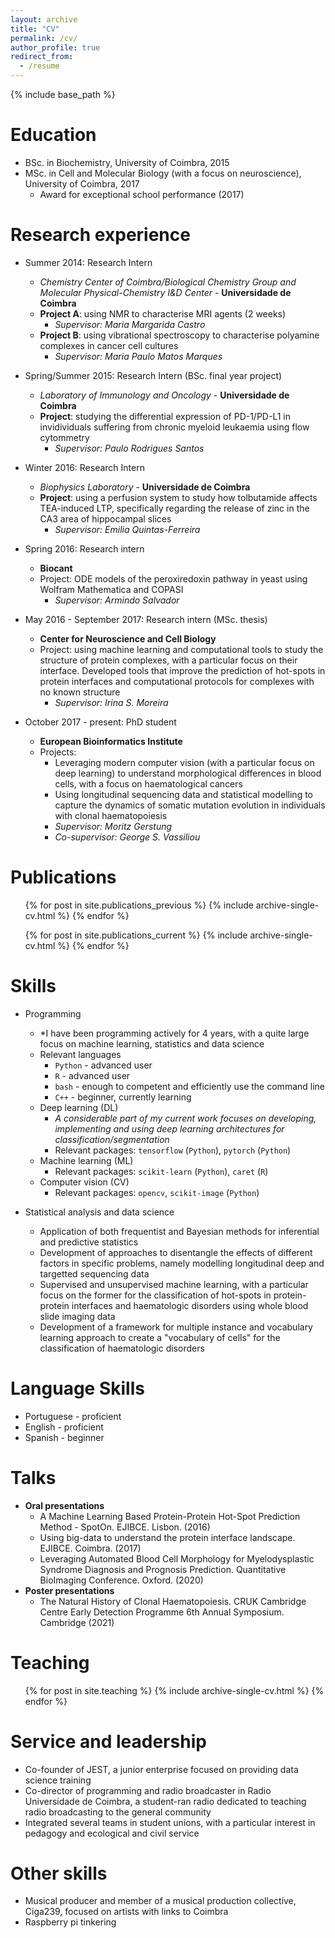 ```yaml
---
layout: archive
title: "CV"
permalink: /cv/
author_profile: true
redirect_from:
  - /resume
---
```


{% include base_path %}

Education
======
* BSc. in Biochemistry, University of Coimbra, 2015
* MSc. in Cell and Molecular Biology (with a focus on neuroscience), University of Coimbra, 2017
  * Award for exceptional school performance (2017)
  
Research experience
======
* Summer 2014: Research Intern 
  * *Chemistry Center of Coimbra/Biological Chemistry Group and Molecular Physical-Chemistry I&D Center* - **Universidade de Coimbra**
  * **Project A**: using NMR to characterise MRI agents (2 weeks)
    * *Supervisor: Maria Margarida Castro*
  * **Project B**: using vibrational spectroscopy to characterise polyamine complexes in cancer cell cultures
    * *Supervisor: Maria Paulo Matos Marques*

* Spring/Summer 2015: Research Intern (BSc. final year project)
  * *Laboratory of Immunology and Oncology* - **Universidade de Coimbra**
  * **Project**: studying the differential expression of PD-1/PD-L1 in invidividuals suffering from chronic myeloid leukaemia using flow cytommetry
    * *Supervisor: Paulo Rodrigues Santos*

* Winter 2016: Research Intern
  * *Biophysics Laboratory* - **Universidade de Coimbra**
  * **Project**: using a perfusion system to study how tolbutamide affects TEA-induced LTP, specifically regarding the release of zinc in the CA3 area of hippocampal slices
    * *Supervisor: Emilia Quintas-Ferreira*

* Spring 2016: Research intern
  * **Biocant**
  * Project: ODE models of the peroxiredoxin pathway in yeast using Wolfram Mathematica and COPASI
    * *Supervisor: Armindo Salvador*

* May 2016 - September 2017: Research intern (MSc. thesis)
  * **Center for Neuroscience and Cell Biology**
  * Project: using machine learning and computational tools to study the structure of protein complexes, with a particular focus on their interface. Developed tools that improve the prediction of hot-spots in protein interfaces and computational protocols for complexes with no known structure
    * *Supervisor: Irina S. Moreira*

* October 2017 - present: PhD student
  * **European Bioinformatics Institute**
  * Projects: 
    * Leveraging modern computer vision (with a particular focus on deep learning) to understand morphological differences in blood cells, with a focus on haematological cancers
    * Using longitudinal sequencing data and statistical modelling to capture the dynamics of somatic mutation evolution in individuals with clonal haematopoiesis
    * *Supervisor: Moritz Gerstung*
    * *Co-supervisor: George S. Vassiliou*

Publications
======
  <ul>{% for post in site.publications_previous %}
    {% include archive-single-cv.html %}
  {% endfor %}</ul>
  <ul>{% for post in site.publications_current %}
    {% include archive-single-cv.html %}
  {% endfor %}</ul>

Skills
======
* Programming 
  * *I have been programming actively for 4 years, with a quite large focus on machine learning, statistics and data science
  * Relevant languages
    * `Python` - advanced user
    * `R` - advanced user
    * `bash` - enough to competent and efficiently use the command line
    * `C++` - beginner, currently learning
  * Deep learning (DL)
    * *A considerable part of my current work focuses on developing, implementing and using deep learning architectures for classification/segmentation*
    * Relevant packages: `tensorflow` (`Python`), `pytorch` (`Python`)
  * Machine learning (ML)
    * Relevant packages: `scikit-learn` (`Python`), `caret` (`R`) 
  * Computer vision (CV)
    * Relevant packages: `opencv`, `scikit-image` (`Python`)

* Statistical analysis and data science
  * Application of both frequentist and Bayesian methods for inferential and predictive statistics
  * Development of approaches to disentangle the effects of different factors in specific problems, namely modelling longitudinal deep and targetted sequencing data
  * Supervised and unsupervised machine learning, with a particular focus on the former for the classification of hot-spots in protein-protein interfaces and haematologic disorders using whole blood slide imaging data
  * Development of a framework for multiple instance and vocabulary learning approach to create a "vocabulary of cells" for the classification of haematologic disorders

Language Skills
=====
  * Portuguese - proficient 
  * English - proficient
  * Spanish - beginner

Talks
======
  * **Oral presentations**
    * A Machine Learning Based Protein-Protein Hot-Spot Prediction Method - SpotOn. EJIBCE. Lisbon. (2016)
    * Using big-data to understand the protein interface landscape. EJIBCE. Coimbra. (2017)
    * Leveraging Automated Blood Cell Morphology for Myelodysplastic Syndrome Diagnosis and Prognosis Prediction. Quantitative BioImaging Conference. Oxford. (2020)
  * **Poster presentations**
    * The Natural History of Clonal Haematopoiesis. CRUK Cambridge Centre Early Detection Programme 6th Annual Symposium. Cambridge (2021)

Teaching
======
  <ul>{% for post in site.teaching %}
    {% include archive-single-cv.html %}
  {% endfor %}</ul>
  
Service and leadership
======
* Co-founder of JEST, a junior enterprise focused on providing data science training
* Co-director of programming and radio broadcaster in Radio Universidade de Coimbra, a student-ran radio dedicated to teaching radio broadcasting to the general community
* Integrated several teams in student unions, with a particular interest in pedagogy and ecological and civil service

Other skills
=====
* Musical producer and member of a musical production collective, Ciga239, focused on artists with links to Coimbra
* Raspberry pi tinkering
